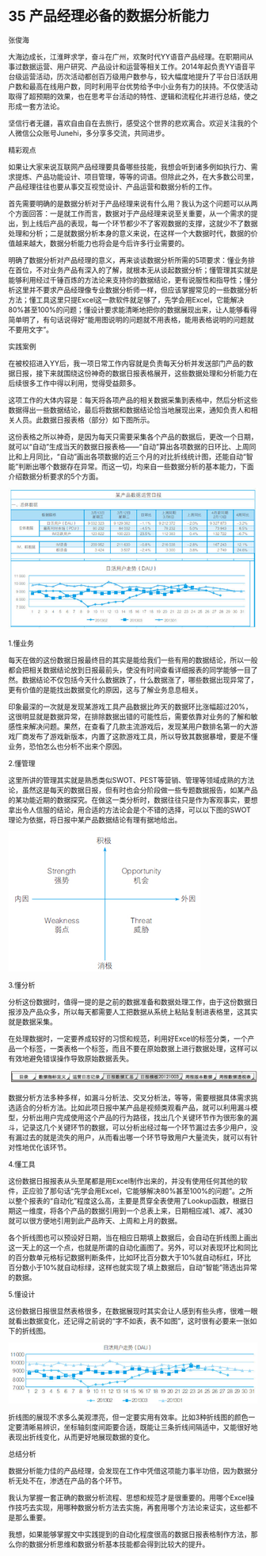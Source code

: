 # 35 产品经理必备的数据分析能力

张俊海

大海边成长，江淮畔求学，奋斗在广州，欢聚时代YY语音产品经理。在职期间从事过数据运营、用户研究、产品设计和运营等相关工作。2014年起负责YY语音平台级运营活动，历次活动都创百万级用户数参与，较大幅度地提升了平台日活跃用户数和最高在线用户数，同时利用平台优势给予中小业务有力的扶持。不仅使活动取得了超预期的效果，也在思考平台活动的特性、逻辑和流程化并进行总结，使之形成一套方法论。

坚信行者无疆，喜欢自由自在去旅行，感受这个世界的悲欢离合。欢迎关注我的个人微信公众账号Junehi，多分享多交流，共同进步。

精彩观点

如果让大家来说互联网产品经理要具备哪些技能，我想会听到诸多例如执行力、需求提炼、产品功能设计、项目管理，等等的词语。但除此之外，在大多数公司里，产品经理往往也要从事交互视觉设计、产品运营和数据分析的工作。

首先需要明确的是数据分析对于产品经理来说有什么用？我认为这个问题可以从两个方面回答：一是就工作而言，数据对于产品经理来说至关重要，从一个需求的提出，到上线后产品的表现，每一个环节都少不了客观数据的支撑，这就少不了数据处理和分析；二是就数据分析本身的意义来说，在这样一个大数据时代，数据的价值越来越大，数据分析能力也将会是今后许多行业需要的。

明确了数据分析对产品经理的意义，再来谈谈数据分析所需的5项要求：懂业务排在首位，不对业务产品有深入的了解，就根本无从谈起数据分析；懂管理其实就是能够利用经过千锤百炼的方法论来支持你的数据结论，更有说服性和指导性；懂分析这里并不要求产品经理像专业数据分析师一样，但应该掌握常见的一些数据分析方法；懂工具这里只提Excel这一款软件就足够了，先学会用Excel，它能解决80%甚至100%的问题；懂设计要求能清晰地把你的数据展现出来，让人能够看得简单明了，有句话说得好“能用图说明的问题就不用表格，能用表格说明的问题就不要用文字”。

实践案例

在被校招进入YY后，我一项日常工作内容就是负责每天分析并发送部门产品的数据日报，接下来就围绕这份神奇的数据日报表格展开，这些数据处理和分析能力在后续很多工作中得以利用，觉得受益颇多。

这项工作的大体内容是：每天将各项产品的相关数据采集到表格中，然后分析这些数据得出一些数据结论，最后将数据和数据结论恰当地展现出来，通知负责人和相关人员。此数据日报表格（部分）如下图所示。

这份表格之所以神奇，是因为每天只需要采集各个产品的数据后，更改一个日期，就可以“自动”生成当天的数据日报表格——“自动”算出各项数据的日环比、上周同比和上月同比，“自动”画出各项数据的近三个月的对比折线统计图，还能自动“智能”判断出哪个数据存在异常。而这一切，均来自一些数据分析的基本能力，下面介绍数据分析要求的5个方面。

![](images/image01819.jpeg)

1.懂业务

每天在做的这份数据日报最终目的其实是能给我们一些有用的数据结论，所以一般都会把相关数据结论放到日报最前头，使没有时间查看详细报表的同学能够一目了然。数据结论不仅包括今天什么数据跌了，什么数据涨了，哪些数据出现异常了，更有价值的是能找出数据变化的原因，这与了解业务息息相关。

印象最深的一次就是发现某游戏工具产品数据比昨天的数据环比涨幅超过20%，这很明显就是数据异常，在排除数据出错的可能性后，需要依靠对业务的了解和敏感性来解决问题。果然，在查看了几款主流游戏后，发现某用户数排名第一的大游戏厂商发布了游戏新版本，内置了这款游戏工具，所以导致其数据暴增，要是不懂业务，恐怕怎么也分析不出来个原因。

2.懂管理

这里所讲的管理其实就是熟悉类似SWOT、PEST等营销、管理等领域成熟的方法论，虽然这是每天的数据日报，但有时也会分阶段做一些专题数据报告，如某产品的某功能近期的数据探究。在做这一类分析时，数据往往只是作为客观事实，要想拿出令人信服的结论，用合适的方法论会是个不错的选择，可以以下图的SWOT理论为依据，将日报中某产品数据结论有理有据地给出。

![](images/image01820.jpeg)

3.懂分析

分析这份数据时，值得一提的是之前的数据准备和数据处理工作，由于这份数据日报涉及产品众多，所以每天都需要人工把数据从系统上粘贴复制进表格里，这其实就是数据采集。

在处理数据时，一定要养成较好的习惯和规范，利用好Excel的标签分类，一个产品一个标签，一类表格一个标签，而且不要在原始数据上进行数据处理，这样可以有效地避免错误操作导致原始数据丢失。

![](images/image01821.jpeg)

数据分析方法多种多样，如漏斗分析法、交叉分析法，等等，需要根据具体需求挑选适合的分析方法。比如此项日报中某产品是视频类观看产品，就可以利用漏斗模型，分析出用户完成使用这个产品的行为路径，找出几个关键环节作为很形象的漏斗，记录这几个关键环节的数据，可以分析出经过每一个环节漏过去多少用户，没有漏过去的就是流失的用户，从而看出哪一个环节导致用户大量流失，就可以有针对性地优化该环节。

4.懂工具

这份数据日报报表从头至尾都是用Excel制作出来的，并没有使用任何其他的软件，正应验了那句话“先学会用Excel，它能够解决80%甚至100%的问题”。之所以整个报表的“自动化”程度这么高，主要是贯穿全表使用了Lookup函数，根据日期这一维度，将各个产品的数据引用到一个总表上来，日期相应减1、减7、减30就可以很方便地引用到此产品昨天、上周和上月的数据。

各个折线图也可以预设好日期，当在相应日期填上数据后，会自动在折线图上画出这一天上的这一个点，也就是所谓的自动化画图了。另外，可以对表现环比和同比的百分数单元格标记数据判断条件，比如环比百分数大于10%就自动标红，环比百分数小于10%就自动标绿，这样也就实现了填上数据后，自动“智能”筛选出异常的数据。

5.懂设计

这份数据日报很显然表格很多，在数据展现时其实会让人感到有些头疼，很难一眼就看出数据变化，还记得之前说的“字不如表，表不如图”，这时很有必要来一张如下的折线图。

![](images/image01822.jpeg)

折线图的展现不求多么美观漂亮，但一定要实用有效率。比如3种折线图的颜色一定要清晰易辨识，坐标轴刻度间距要合适，既能让三条折线间隔适中，又能很好地表现出折线变化，从而更好地展现数据的变化。

总结分析

数据分析能力佳的产品经理，会发现在工作中凭借这项能力事半功倍，因为数据分析无处不在，渗透在产品的各个环节。

我认为掌握一套正确的数据分析流程、思想和规范才是很重要的。用哪个Excel操作技巧去实现，用哪种数据分析方法去实施，再套用哪个方法论来证实，这些都不是那么重要。

我想，如果能够掌握文中实践提到的自动化程度很高的数据日报表格制作方法，那么你的数据分析思维和数据分析基本技能都会得到比较大的提升。
